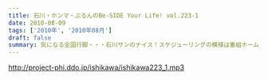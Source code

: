 ```yaml
---
title: 石川・ホンマ・ぶるんのBe-SIDE Your Life! vol.223-1
date: 2010-08-09
tags: ['2010年', '2010年08月']
draft: false
summary: 気になる全国行脚・・・石川サンのナイス！スケジューリングの模様は番組ホームページにて詳細が。お盆の中央高速ってどうなんだろうか！？強行軍なのかないのか！？NAMAE
---
```


http://project-phi.ddo.jp/ishikawa/ishikawa223_1.mp3

